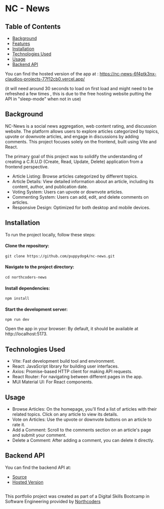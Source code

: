 # NC - News

## Table of Contents

- [Background](#background)
- [Features](#features)
- [Installation](#installation)
- [Technologies Used](#technologies-used)
- [Usage](#usage)
- [Backend API](#backend-api)

You can find the hosted version of the app at : https://nc-news-6f4ptk3nx-claudios-projects-77f12cb0.vercel.app/

(it will need around 30 seconds to load on first load and might need to be refreshed a few times , this is due to the free hosting website putting the API in "sleep-mode" when not in use)

## Background

NC-News is a social news aggregation, web content rating, and discussion website. The platform allows users to explore articles categorized by topics, upvote or downvote articles, and engage in discussions by adding comments. This project focuses solely on the frontend, built using Vite and React.

The primary goal of this project was to solidify the understanding of creating a C.R.U.D (Create, Read, Update, Delete) application from a frontend perspective.

- Article Listing: Browse articles categorized by different topics.
- Article Details: View detailed information about an article, including its content, author, and publication date.
- Voting System: Users can upvote or downvote articles.
- Commenting System: Users can add, edit, and delete comments on articles.
- Responsive Design: Optimized for both desktop and mobile devices.

## Installation

To run the project locally, follow these steps:

#### Clone the repository:

    git clone https://github.com/puppydog4/nc-news.git

#### Navigate to the project directory:

    cd northcoders-news

#### Install dependencies:

    npm install

#### Start the development server:

    npm run dev

Open the app in your browser: By default, it should be available at http://localhost:5173.

## Technologies Used

- Vite: Fast development build tool and environment.
- React: JavaScript library for building user interfaces.
- Axios: Promise-based HTTP client for making API requests.
- React Router: For navigating between different pages in the app.
- MUI Material UI: For React components.

## Usage

- Browse Articles: On the homepage, you'll find a list of articles with their related topics. Click on any article to view its details.
- Vote on Articles: Use the upvote or downvote buttons on an article to rate it.
- Add a Comment: Scroll to the comments section on an article's page and submit your comment.
- Delete a Comment: After adding a comment, you can delete it directly.

## Backend API

You can find the backend API at:

- [Source](https://github.com/puppydog4/news-project)
- [Hosted Version](https://news-project-ebx2.onrender.com/api)

##

This portfolio project was created as part of a Digital Skills Bootcamp in Software Engineering provided by [Northcoders](https://northcoders.com/)
